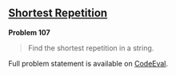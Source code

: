 [Shortest Repetition][ce]
-------------------------

**Problem 107**

> Find the shortest repetition in a string.

Full problem statement is available on [CodeEval][ce].

[ce]: https://www.codeeval.com/browse/107/
      "View problem statement on CodeEval"
